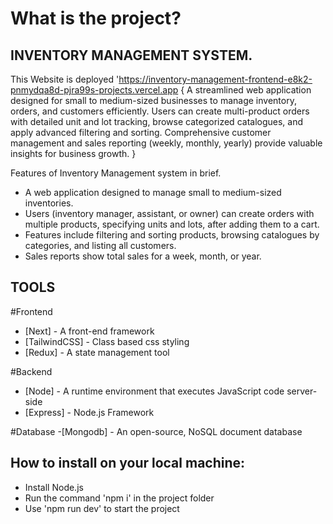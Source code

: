 # What is the project?

## INVENTORY MANAGEMENT SYSTEM.

This Website is deployed 'https://inventory-management-frontend-e8k2-pnmydqa8d-pjra99s-projects.vercel.app
{ 
A streamlined web application designed for small to medium-sized businesses to manage inventory, orders, and customers efficiently. Users can create multi-product orders with detailed unit and lot tracking, browse categorized catalogues, and apply advanced filtering and sorting. Comprehensive customer management and sales reporting (weekly, monthly, yearly) provide valuable insights for business growth.
}

Features of Inventory Management system in brief.

- A web application designed to manage small to medium-sized inventories.
- Users (inventory manager, assistant, or owner) can create orders with multiple products, specifying units and lots, after adding them to a cart.
- Features include filtering and sorting products, browsing catalogues by categories, and listing all customers.
- Sales reports show total sales for a week, month, or year.

## TOOLS

#Frontend
- [Next] - A front-end framework
- [TailwindCSS] - Class based css styling
- [Redux] - A state management tool

#Backend
- [Node] - A runtime environment that executes JavaScript code server-side
- [Express] - Node.js Framework

#Database
-[Mongodb] - An open-source, NoSQL document database

## How to install on your local machine:

- Install Node.js
- Run the command 'npm i' in the project folder
- Use 'npm run dev' to start the project
